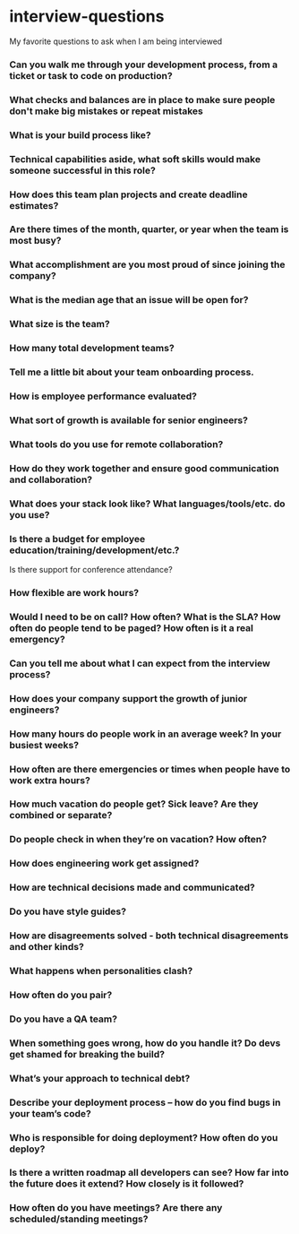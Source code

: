 # interview-questions
My favorite questions to ask when I am being interviewed

### Can you walk me through your development process, from a ticket or task to code on production?

### What checks and balances are in place to make sure people don't make big mistakes or repeat mistakes

### What is your build process like?

### Technical capabilities aside, what soft skills would make someone successful in this role?

### How does this team plan projects and create deadline estimates?

### Are there times of the month, quarter, or year when the team is most busy?

### What accomplishment are you most proud of since joining the company?

### What is the median age that an issue will be open for?

### What size is the team?

### How many total development teams?

### Tell me a little bit about your team onboarding process.

### How is employee performance evaluated?

### What sort of growth is available for senior engineers?

### What tools do you use for remote collaboration?

### How do they work together and ensure good communication and collaboration?

### What does your stack look like? What languages/tools/etc. do you use?

### Is there a budget for employee education/training/development/etc.?
Is there support for conference attendance?

### How flexible are work hours?

### Would I need to be on call? How often? What is the SLA? How often do people tend to be paged? How often is it a real emergency?

### Can you tell me about what I can expect from the interview process?

### How does your company support the growth of junior engineers?

### How many hours do people work in an average week? In your busiest weeks?

### How often are there emergencies or times when people have to work extra hours?

### How much vacation do people get? Sick leave? Are they combined or separate?

### Do people check in when they’re on vacation? How often?

### How does engineering work get assigned?

### How are technical decisions made and communicated?

### Do you have style guides?

### How are disagreements solved - both technical disagreements and other kinds?

### What happens when personalities clash?

### How often do you pair?

### Do you have a QA team?

### When something goes wrong, how do you handle it? Do devs get shamed for breaking the build?

### What’s your approach to technical debt?

### Describe your deployment process – how do you find bugs in your team’s code?

### Who is responsible for doing deployment? How often do you deploy?

### Is there a written roadmap all developers can see? How far into the future does it extend? How closely is it followed?

### How often do you have meetings? Are there any scheduled/standing meetings?